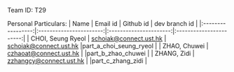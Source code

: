 
Team ID: T29

Personal Particulars:
|        Name       |         Email id        |        Github id       |      dev branch id      |
|:-----------------:|:-----------------------:|:----------------------:|:-----------------------:|
| CHOI, Seung Ryeol | schoiak@connect.ust.hk  | schoiak@connect.ust.hk |part_a_choi_seung_ryeol |
| ZHAO, Chuwei      | czhaoat@connect.ust.hk  |                        |part_b_zhao_chuwei  |
| ZHANG, Zidi       | zzhangcy@connect.ust.hk |                        |part_c_zhang_zidi   |